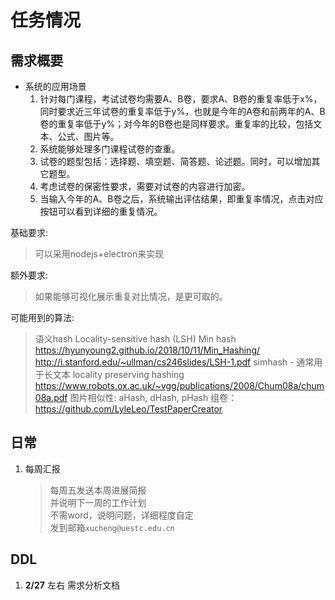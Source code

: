 # 任务情况

## 需求概要

* 系统的应用场景  
    1.  针对每门课程，考试试卷均需要A、B卷，要求A、B卷的重复率低于x%，同时要求近三年试卷的重复率低于y%，也就是今年的A卷和前两年的A、B卷的重复率低于y%；对今年的B卷也是同样要求。重复率的比较，包括文本、公式、图片等。  
    2. 系统能够处理多门课程试卷的查重。  
    3. 试卷的题型包括：选择题、填空题、简答题、论述题。同时，可以增加其它题型。  
    4. 考虑试卷的保密性要求，需要对试卷的内容进行加密。  
    5. 当输入今年的A、B卷之后，系统输出评估结果，即重复率情况，点击对应按钮可以看到详细的重复情况。  

基础要求:   
> 可以采用nodejs+electron来实现  

额外要求:   
> 如果能够可视化展示重复对比情况，是更可取的。

可能用到的算法:
> 语义hash
> Locality-sensitive hash (LSH)
> Min hash
> https://hyunyoung2.github.io/2018/10/11/Min_Hashing/
> http://i.stanford.edu/~ullman/cs246slides/LSH-1.pdf
> simhash - 通常用于长文本
> locality preserving hashing
> https://www.robots.ox.ac.uk/~vgg/publications/2008/Chum08a/chum08a.pdf 
> 图片相似性: aHash, dHash, pHash
> 组卷：https://github.com/LyleLeo/TestPaperCreator



## 日常

1. 每周汇报
    > 每周五发送本周进展简报  
    > 并说明下一周的工作计划  
    > 不需word，说明问题，详细程度自定  
    > 发到邮箱`xucheng@uestc.edu.cn`

## DDL

1. **2/27** 左右 需求分析文档